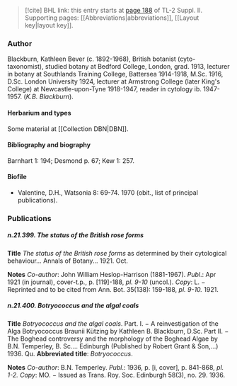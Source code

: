 > [!cite] BHL link: this entry starts at [page 188](https://www.biodiversitylibrary.org/item/103859#page/198/mode/1up) of TL-2 Suppl. II.
> Supporting pages: [[Abbreviations|abbreviations]], [[Layout key|layout key]].

### Author

Blackburn, Kathleen Bever (c. 1892-1968), British botanist (cyto-taxonomist), studied botany at Bedford College, London, grad. 1913, lecturer in botany at Southlands Training College, Battersea 1914-1918, M.Sc. 1916, D.Sc. London University 1924, lecturer at Armstrong College (later King's College) at Newcastle-upon-Tyne 1918-1947, reader in cytology ib. 1947-1957. (*K.B. Blackburn*).

#### Herbarium and types

Some material at [[Collection DBN|DBN]].

#### Bibliography and biography

Barnhart 1: 194; Desmond p. 67; Kew 1: 257.

#### Biofile

- Valentine, D.H., Watsonia 8: 69-74. 1970 (obit., list of principal publications).

### Publications

##### n.21.399. The status of the British rose forms

**Title**
*The status of the British rose forms* as determined by their cytological behaviour... Annals of Botany... 1921. Oct.

**Notes**
*Co-author*: John William Heslop-Harrison (1881-1967).
*Publ*.: Apr 1921 (in journal), cover-t.p., p. \[119\]-188, *pl. 9-10* (uncol.). *Copy*: L. − Reprinted and to be cited from Ann. Bot. 35(138): 159-188, *pl. 9-10.* 1921.

##### n.21.400. Botryococcus and the algal coals

**Title**
*Botryococcus and the algal coals*. Part. I. − A reinvestigation of the Alga Botryococcus Braunii Kützing by Kathleen B. Blackburn, D.Sc. Part II. − The Boghead controversy and the morphology of the Boghead Algae by B.N. Temperley, B. Sc.... Edinburgh (Published by Robert Grant & Son,...) 1936. Qu.
**Abbreviated title**: *Botryococcus*.

**Notes**
*Co-author*: B.N. Temperley.
*Publ*.: 1936, p. \[i, cover\], p. 841-868, *pl. 1-2.* *Copy*: MO. − Issued as Trans. Roy. Soc. Edinburgh 58(3), no. 29. 1936.

